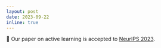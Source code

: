 ```yaml
---
layout: post
date: 2023-09-22
inline: true
---
```

 
📝 Our paper on active learning is accepted to [NeurIPS 2023](https://nips.cc).
